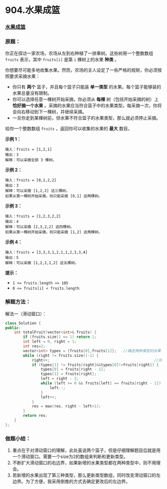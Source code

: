 # 904.水果成篮

### [水果成篮](https://leetcode-cn.com/problems/fruit-into-baskets/)

### 原题：



你正在探访一家农场，农场从左到右种植了一排果树。这些树用一个整数数组 `fruits` 表示，其中 `fruits[i]` 是第 `i` 棵树上的水果 **种类** 。

你想要尽可能多地收集水果。然而，农场的主人设定了一些严格的规矩，你必须按照要求采摘水果：

* 你只有 **两个** 篮子，并且每个篮子只能装 **单一类型** 的水果。每个篮子能够装的水果总量没有限制。
* 你可以选择任意一棵树开始采摘，你必须从 **每棵** 树（包括开始采摘的树）上 **恰好摘一个水果** 。采摘的水果应当符合篮子中的水果类型。每采摘一次，你将会向右移动到下一棵树，并继续采摘。
* 一旦你走到某棵树前，但水果不符合篮子的水果类型，那么就必须停止采摘。

给你一个整数数组 `fruits` ，返回你可以收集的水果的 **最大** 数目。

&#x20;

**示例 1：**

```
输入：fruits = [1,2,1]
输出：3
解释：可以采摘全部 3 棵树。
```

**示例 2：**

```
输入：fruits = [0,1,2,2]
输出：3
解释：可以采摘 [1,2,2] 这三棵树。
如果从第一棵树开始采摘，则只能采摘 [0,1] 这两棵树。
```

**示例 3：**

```
输入：fruits = [1,2,3,2,2]
输出：4
解释：可以采摘 [2,3,2,2] 这四棵树。
如果从第一棵树开始采摘，则只能采摘 [1,2] 这两棵树。
```

**示例 4：**

```
输入：fruits = [3,3,3,1,2,1,1,2,3,3,4]
输出：5
解释：可以采摘 [1,2,1,1,2] 这五棵树。
```

&#x20;

**提示：**

* `1 <= fruits.length <= 105`
* `0 <= fruits[i] < fruits.length`

### 解题方法：

解法一（滑动窗口）：

```cpp
class Solution {
public:
    int totalFruit(vector<int>& fruits) {
        if (fruits.size() == 1) return 1;
        int left = 0, right = 1;
        int res=2;
        vector<int> types = {fruits[0],fruits[1]};   //确定两种类型的水果
        while (right != fruits.size()-1) {
            right++;                                               //持续向后检索
            if (types[1] != fruits[right]&&types[0]!=fruits[right]) {   //遇到了第三种类型的水果
                types[0] = fruits[right - 1];
                types[1] = fruits[right];                                               //更新水果类型
                left = right - 2;                                                       
                while (left >= 0 && fruits[left] == fruits[right - 1]) {
                    left--;
                }                                                                                 //以倒推的方式更新滑动窗口
                left++;
            }
            res = max(res, right - left+1);                                       //更新res
        }
        return res;
    }
};
```

### 做题小结：

1. 重点在于对滑动窗口的理解，此处虽说两个篮子，但是仔细理解题目后就是用一个滑动窗口。需要一个size为2的数组来判断和更新类型。
2. 不断扩大滑动窗口的右边界，如果新增的水果类型都在两种类型中，则不用理会。
3. 若新增的水果出现了第三种类型，那么更新类型数组，同时改变滑动窗口的左边界。为了方便，我采用倒推的方式去确定更改后的左边界。
